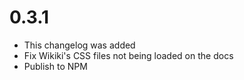 # 0.3.1
+ This changelog was added
+ Fix Wikiki's CSS files not being loaded on the docs
+ Publish to NPM